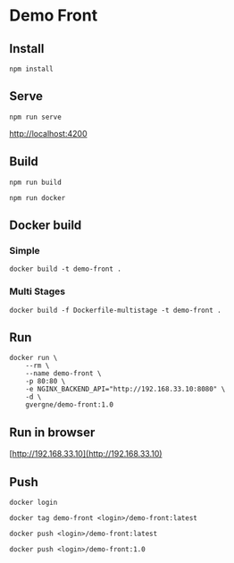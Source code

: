 # Demo Front

## Install

```npm install```

## Serve

```npm run serve```

[http://localhost:4200](http://localhost:4200)

## Build

```npm run build```

```npm run docker```

## Docker build

### Simple

```docker build -t demo-front .```

### Multi Stages

```docker build -f Dockerfile-multistage -t demo-front .```

## Run

```
docker run \
    --rm \
    --name demo-front \
    -p 80:80 \
    -e NGINX_BACKEND_API="http://192.168.33.10:8080" \
    -d \
    gvergne/demo-front:1.0
```

## Run in browser

[http://192.168.33.10](http://192.168.33.10)

## Push

```docker login```

```docker tag demo-front <login>/demo-front:latest```

```docker push <login>/demo-front:latest```

```docker push <login>/demo-front:1.0```
